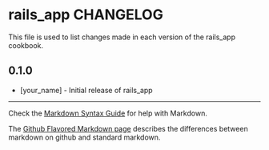rails_app CHANGELOG
===================

This file is used to list changes made in each version of the rails_app cookbook.

0.1.0
-----
- [your_name] - Initial release of rails_app

- - -
Check the [Markdown Syntax Guide](http://daringfireball.net/projects/markdown/syntax) for help with Markdown.

The [Github Flavored Markdown page](http://github.github.com/github-flavored-markdown/) describes the differences between markdown on github and standard markdown.
